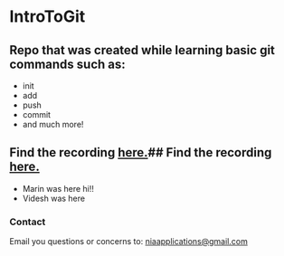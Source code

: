 # IntroToGit
## Repo that was created while learning basic git commands such as:

* init
* add 
* push
* commit
* and much more!

## Find the recording [here.](https://drive.google.com/file/d/1MW5gExHUe_NhfmoMSoJWfX3l-O221dPC/view)## Find the recording [here.]()

* Marin was here hi!! 
* Videsh was here



### Contact 
Email you questions or concerns to: niaapplications@gmail.com
